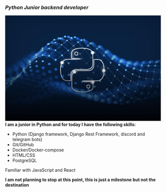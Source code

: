 ### _Python Junior backend developer_
![](img/python.jpg)
**I am a junior in Python and for today I have the following skills:**

- Python (Django framework, Django Rest Framework, discord and telegram bots)
- Git/GitHub
- Docker/Docker-compose
- HTML/CSS
- PostgreSQL

Familiar with JavaScript and React

**I am not planning to stop at this point, this is just a milestone but not the destination**
